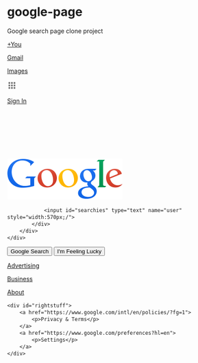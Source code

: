 # google-page
Google search page clone project
<!doctype html>
<html lang="en">
<head>
	<meta charset="UTF-8">
	<link rel="stylesheet" type="text/css" href="stylesheet.css">
	<title>Google</title>
</head>
<body>
<div id="viewport">
<div id="topbox">
	<div id="rightlinks">
	<p><a href="https://plus.google.com/?gpsrc=ogpy0&amp;tab=wX">+You</a></p>
	<p><a href="https://mail.google.com/mail/?tab=wm">Gmail</a></p>
	<p><a href="https://www.google.com/imghp?hl=en&amp;tab=wi&amp;ei=T7x6U4qtAqnRiwKK3YDACw&amp;ved=0CAQQqi4oAg">Images</a></p>
	<div id="grid">
		<div id="gridbox">
			<p><img alt="square" src="images/grid.png" style="padding-top:0px" height="22" width="22" /></p>
		</div>
	</div>
	<a class="buttonlink" id="drowbshadowclass" href="https://accounts.google.com/ServiceLogin?hl=en&amp;continue=https://www.google.com/">
		<div id="signin">
			<p id="button">Sign In</p>
		</div>
	</a>
	</div>
</div>
<div id="space"></div>
<div id="center">
	<img alt="Google" height="95" id="logo" src="images/google-logo.png" style="padding-top:112px" width="269" />
</div>
	<div id="inputrow">
		<div id="inputbox">
			<div id="searchinput">
				
				<input id="searchies" type="text" name="user" style="width:570px;/">
			</div>
		</div>
	</div>

<div id="buttons">
	<input type="submit" class="subbuttons" value="Google Search">
	<input type="submit" class="subbuttons" value="I'm Feeling Lucky">
</div>

<div id="footer">
	<div id="leftstuff">
		<a href="https://www.google.com/intl/en/ads/?fg=1">
			<p>Advertising</p>
		</a>
		<a href="https://www.google.com/services/?fg=1">
			<p>Business</p>
		</a>
		<a href="https://www.google.com/intl/en/about.html?fg=1">
			<p>About</p>
		</a>
	</div>

	<div id="rightstuff">
		<a href="https://www.google.com/intl/en/policies/?fg=1">
			<p>Privacy & Terms</p>
		</a>
		<a href="https://www.google.com/preferences?hl=en">
			<p>Settings</p>
		</a>
	</div>
</div>
</div>
</body>
</html>
